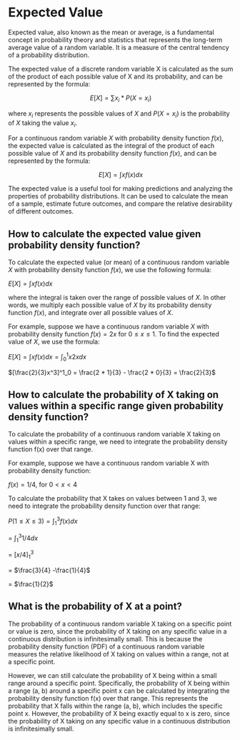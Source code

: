 # Expected Value

Expected value, also known as the mean or average, is a fundamental concept in probability theory and statistics that represents the long-term average value of a random variable. It is a measure of the central tendency of a probability distribution.

The expected value of a discrete random variable X is calculated as the sum of the product of each possible value of X and its probability, and can be represented by the formula:

$$E[X] = \sum x_i * P(X = x_i)$$

where $x_i$ represents the possible values of $X$ and $P(X = x_i)$ is the probability of $X$ taking the value $x_i$.

For a continuous random variable $X$ with probability density function $f(x)$, the expected value is calculated as the integral of the product of each possible value of $X$ and its probability density function $f(x)$, and can be represented by the formula:

$$E[X] = \int xf(x) dx$$

The expected value is a useful tool for making predictions and analyzing the properties of probability distributions. It can be used to calculate the mean of a sample, estimate future outcomes, and compare the relative desirability of different outcomes.

## How to calculate the expected value given probability density function?

To calculate the expected value (or mean) of a continuous random variable $X$ with probability density function $f(x)$, we use the following formula:

$E[X] = \int xf(x) dx$

where the integral is taken over the range of possible values of $X$. In other words, we multiply each possible value of $X$ by its probability density function $f(x)$, and integrate over all possible values of $X$.

For example, suppose we have a continuous random variable $X$ with probability density function $f(x) = 2x$ for $0 ≤ x ≤ 1$. To find the expected value of $X$, we use the formula:

$E[X] = \int xf(x) dx = \int ^1_0 x2x dx$

$[\frac{2}{3}x^3]^1_0 = \frac{2 * 1}{3} - \frac{2 * 0}{3} = \frac{2}{3}$

## How to calculate the probability of X taking on values within a specific range given probability density function?

To calculate the probability of a continuous random variable X taking on values within a specific range, we need to integrate the probability density function f(x) over that range.

For example, suppose we have a continuous random variable X with probability density function:

$f(x) = 1/4$, for $0 < x < 4$

To calculate the probability that X takes on values between 1 and 3, we need to integrate the probability density function over that range:

$P(1 ≤ X ≤ 3) = \int ^3_1 f(x) dx$

= $\int ^3_1 1/4 dx$

= $[x/4]^3_1$

= $\frac{3}{4} -\frac{1}{4}$

= $\frac{1}{2}$

## What is the probability of X at a point?

The probability of a continuous random variable X taking on a specific point or value is zero, since the probability of X taking on any specific value in a continuous distribution is infinitesimally small. This is because the probability density function (PDF) of a continuous random variable measures the relative likelihood of X taking on values within a range, not at a specific point.

However, we can still calculate the probability of X being within a small range around a specific point. Specifically, the probability of X being within a range (a, b) around a specific point x can be calculated by integrating the probability density function f(x) over that range. This represents the probability that X falls within the range (a, b), which includes the specific point x. However, the probability of X being exactly equal to x is zero, since the probability of X taking on any specific value in a continuous distribution is infinitesimally small.
